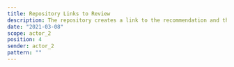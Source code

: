 ```yaml
---
title: Repository Links to Review
description: The repository creates a link to the recommendation and the several rounds of reviews
date: "2021-03-08"
scope: actor_2
position: 4
sender: actor_2
pattern: ""
---
```


